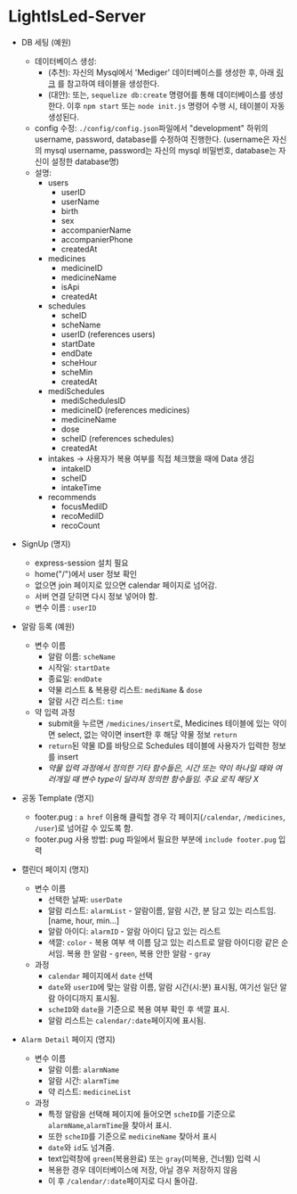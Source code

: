 # LightIsLed-Server

- DB 세팅 (예원)
    - 데이터베이스 생성:
        - (추천): 자신의 Mysql에서 'Mediger' 데이터베이스를 생성한 후, 아래 [링크](https://docs.google.com/document/d/1XbNLMyp6zqRh0UwgtsLNtdFe3JjAz4aDovtlekeYcXw/edit?usp=sharing) 를 참고하여 테이블을 생성한다. 
        - (대안): 또는, `sequelize db:create` 명령어를 통해 데이터베이스를 생성한다. 이후 `npm start` 또는 `node init.js` 명령어 수행 시, 테이블이 자동 생성된다.
    - config 수정: `./config/config.json`파일에서 "development" 하위의 username, password, database를 수정하여 진행한다. (username은 자신의 mysql username, password는 자신의 mysql 비밀번호, database는 자신이 설정한 database명)
    - 설명: 
        - users
            - userID
            - userName
            - birth
            - sex
            - accompanierName
            - accompanierPhone
            - createdAt
        - medicines
            - medicineID
            - medicineName
            - isApi
            - createdAt
        - schedules
            - scheID
            - scheName
            - userID (references users)
            - startDate
            - endDate
            - scheHour
            - scheMin
            - createdAt
        - mediSchedules
            - mediSchedulesID
            - medicineID (references medicines)
            - medicineName
            - dose
            - scheID (references schedules)
            - createdAt
        - intakes -> 사용자가 복용 여부를 직접 체크했을 때에 Data 생김
            - intakeID
            - scheID
            - intakeTime
        - recommends
            - focusMediID
            - recoMediID
            - recoCount
- SignUp (명지)
    - express-session 설치 필요
    - home("/")에서 user 정보 확인
    - 없으면 join 페이지로 있으면 calendar 페이지로 넘어감. 
    - 서버 연결 닫히면 다시 정보 넣어야 함.
    - 변수 이름 :  `userID`

- 알람 등록 (예원)
    - 변수 이름
        - 알람 이름: `scheName`
        - 시작일: `startDate`
        - 종료일: `endDate`
        - 약물 리스트 & 복용량 리스트: `mediName` & `dose`
        - 알람 시간 리스트: `time`
    - 약 입력 과정
        - submit을 누르면 `/medicines/insert`로, Medicines 테이블에 있는 약이면 select, 없는 약이면 insert한 후 해당 약물 정보 `return`
        - `return`된 약물 ID를 바탕으로 Schedules 테이블에 사용자가 입력한 정보를 insert
        - _약물 입력 과정에서 정의한 기타 함수들은, 시간 또는 약이 하나일 때와 여러개일 때 변수 type이 달라져 정의한 함수들임. 주요 로직 해당 X_

- 공동 Template (명지)
    - footer.pug : `a href` 이용해 클릭할 경우 각 페이지(`/calendar`, `/medicines`, `/user`)로 넘어갈 수 있도록 함.   
    - footer.pug 사용 방법: pug 파일에서 필요한 부분에 `include footer.pug` 입력 

- 캘린더 페이지 (명지)
    - 변수 이름
        - 선택한 날짜: `userDate`
        - 알람 리스트: `alarmList` - 알람이름, 알람 시간, 분 담고 있는 리스트임. [name, hour, min...]
        - 알람 아이디: `alarmID` - 알람 아이디 담고 있는 리스트
        - 색깔: `color` - 복용 여부 색 이름 담고 있는 리스트로 알람 아이디랑 같은 순서임. 복용 한 알람 - `green`, 복용 안한 알람 - `gray`
    - 과정
        - `calendar` 페이지에서 `date` 선택
        - `date`와 `userID`에 맞는 알람 이름, 알람 시간(시:분) 표시됨, 여기선 일단 알람 아이디까지 표시됨.
        - `scheID`와 `date`을 기준으로 복용 여부 확인 후 색깔 표시.
        - 알람 리스트는 `calendar/:date`페이지에 표시됨.
- `Alarm Detail` 페이지 (명지)
    - 변수 이름
        - 알람 이름: `alarmName`
        - 알람 시간: `alarmTime`
        - 약 리스트: `medicineList`
    - 과정 
        - 특정 알람을 선택해 페이지에 들어오면 `scheID`를 기준으로 `alarmName`,`alarmTime`을 찾아서 표시.
        - 또한 `scheID`를 기준으로 `medicineName` 찾아서 표시
        - `date`와 `id`도 넘겨줌.
        - text입력창에 `green`(복용완료) 또는 `gray`(미복용, 건너뜀) 입력 시
        - 복용한 경우 데이터베이스에 저장, 아닐 경우 저장하지 않음
        - 이 후  `/calendar/:date`페이지로 다시 돌아감.
